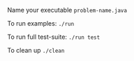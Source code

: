 Name your executable `problem-name.java`

To run examples:
`./run`

To run full test-suite:
`./run test`

To clean up
`./clean`
